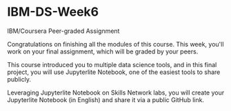 # IBM-DS-Week6
IBM/Coursera Peer-graded Assignment

Congratulations on finishing all the modules of this course. This week, you'll work on your final assignment, which will be graded by your peers. 

This course introduced you to multiple data science tools, and in this final project, you will use Jupyterlite Notebook, one of the easiest tools to share publicly. 

Leveraging Jupyterlite Notebook on Skills Network labs, you will create your Jupyterlite Notebook (in English) and share it via a public GitHub link.
